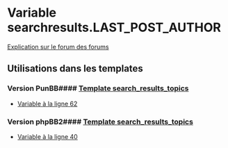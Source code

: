 # Variable searchresults.LAST_POST_AUTHOR
[Explication sur le forum des forums](http://forum.forumactif.com/t294113-listing-des-variables#searchresults.LAST_POST_AUTHOR)
## Utilisations dans les templates
### Version PunBB#### [Template search_results_topics](punbb/search_results_topics.md)
* [Variable à la ligne 62](../punbb/search_results_topics.tpl#L62)
### Version phpBB2#### [Template search_results_topics](subsilver/search_results_topics.md)
* [Variable à la ligne 40](../subsilver/search_results_topics.tpl#L40)